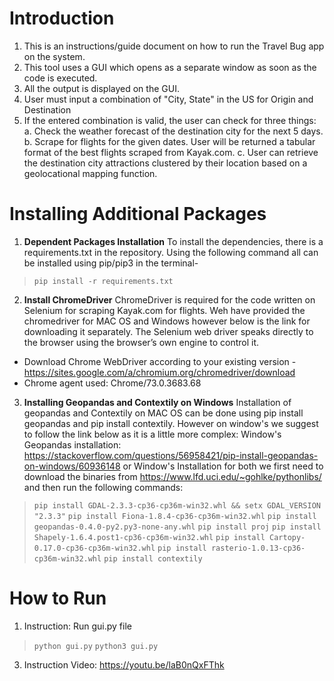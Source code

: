 
# Introduction
1. This is an instructions/guide document on how to run the Travel Bug app on the system.
2. This tool uses a GUI which opens as a separate window as soon as the code is executed.
3. All the output is displayed on the GUI.
4. User must input a combination of  "City, State" in the US for Origin and Destination
5. If the entered combination is valid, the user can check for three things:
	a. Check the weather forecast of the destination city for the next 5 days.
	b. Scrape for flights for the given dates. User will be returned a tabular format of the best flights scraped from Kayak.com. 
	c. User can retrieve the destination city attractions clustered by their location based on a geolocational mapping function.

# Installing Additional Packages
1. **Dependent Packages Installation**
To install the dependencies, there is a requirements.txt in the repository. Using the following command all can be installed using pip/pip3 in the terminal-
>`pip install -r requirements.txt`
2.  **Install ChromeDriver**
ChromeDriver is required for the code written on Selenium for scraping Kayak.com for flights. Weh have provided the chromedriver for MAC OS and Windows however below is the link for downloading it separately. The Selenium web driver speaks directly to the browser using the browser’s own engine to control it.
- Download Chrome WebDriver according to your existing version - https://sites.google.com/a/chromium.org/chromedriver/download
- Chrome agent used: Chrome/73.0.3683.68
3. **Installing Geopandas and Contextily on Windows**
Installation of geopandas and Contextily on MAC OS can be done using pip install geopandas and pip install contextily. However on window's we suggest to follow the link below as it is a little more complex: 
Window's Geopandas installation: https://stackoverflow.com/questions/56958421/pip-install-geopandas-on-windows/60936148
or 
Window's Installation for both we first need to download the binaries from https://www.lfd.uci.edu/~gohlke/pythonlibs/ and then run the following commands:
>`pip install GDAL-2.3.3-cp36-cp36m-win32.whl && setx GDAL_VERSION "2.3.3"`
>`pip install Fiona-1.8.4-cp36-cp36m-win32.whl`
>`pip install geopandas-0.4.0-py2.py3-none-any.whl`
>`pip install proj`
>`pip install Shapely-1.6.4.post1-cp36-cp36m-win32.whl`
>`pip install Cartopy-0.17.0-cp36-cp36m-win32.whl`
>`pip install rasterio-1.0.13-cp36-cp36m-win32.whl`
>`pip install contextily`

# How to Run
1. Instruction:
Run  gui.py file 
>`python gui.py`
>`python3 gui.py`
3. Instruction Video: https://youtu.be/laB0nQxFThk
